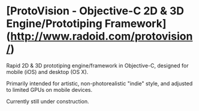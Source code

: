 
[ProtoVision - Objective-C 2D & 3D Engine/Prototiping Framework] (http://www.radoid.com/protovision/)
================================================================

Rapid 2D & 3D prototiping engine/framework in Objective-C,
designed for mobile (iOS) and desktop (OS X).

Primarily intended for artistic, non-photorealistic "indie" style,
and adjusted to limited GPUs on mobile devices.

Currently still under construction.
